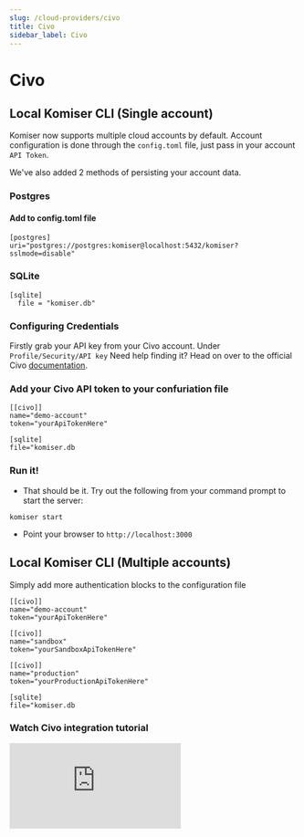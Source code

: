 ```yaml
---
slug: /cloud-providers/civo
title: Civo
sidebar_label: Civo
---
```


# Civo

## Local Komiser CLI (Single account)

Komiser now supports multiple cloud accounts by default. Account configuration is done through the `config.toml` file, just pass in your account `API Token`.

We've also added 2 methods of persisting your account data.
### Postgres
#### Add to config.toml file
```
[postgres]
uri="postgres://postgres:komiser@localhost:5432/komiser?sslmode=disable"
```
### SQLite

```
[sqlite]
  file = "komiser.db"
```

### Configuring Credentials

Firstly grab your API key from your Civo account.
Under `Profile/Security/API key`
Need help finding it? Head on over to the official Civo [documentation](https://www.civo.com/docs/account/api-keys).

### Add your Civo API token to your confuriation file

```
[[civo]]
name="demo-account"
token="yourApiTokenHere"

[sqlite]
file="komiser.db
```
                                        

### Run it!
* That should be it. Try out the following from your command prompt to start the server:

```
komiser start 
```

* Point your browser to `http://localhost:3000`

## Local Komiser CLI (Multiple accounts)
Simply add more authentication blocks to the configuration file

```
[[civo]]
name="demo-account"
token="yourApiTokenHere"

[[civo]]
name="sandbox"
token="yourSandboxApiTokenHere"

[[civo]]
name="production"
token="yourProductionApiTokenHere"

[sqlite]
file="komiser.db
```

### Watch Civo integration tutorial
<div style={{
    position: 'relative',
    paddingBottom: '56.25%',
    paddingTop:'30px',
    height:0,
    overflow:'hidden',
  }}>
  <iframe
    src='https://www.youtube.com/embed/NBbEpoW-kVs'
    allowFullScreen
    webkitallowfullscreen="true"
    frameBorder="0"
    style={{
      position: 'absolute',
      top:0,
      left:0,
      width:'100%',
      height:'100%',
    }}
  >
  </iframe>
</div>